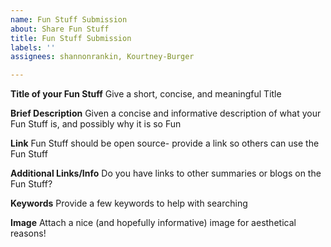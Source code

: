 ```yaml
---
name: Fun Stuff Submission
about: Share Fun Stuff
title: Fun Stuff Submission
labels: ''
assignees: shannonrankin, Kourtney-Burger

---
```


**Title of your Fun Stuff**
Give a short, concise, and meaningful Title

**Brief Description**
Given a concise and informative description of what your Fun Stuff is, and possibly why it is so Fun

**Link**
Fun Stuff should be open source- provide a link so others can use the Fun Stuff

**Additional Links/Info**
Do you have links to other summaries or blogs on the Fun Stuff?

**Keywords**
Provide a few keywords to help with searching

**Image**
Attach a nice (and hopefully informative) image for aesthetical reasons!
